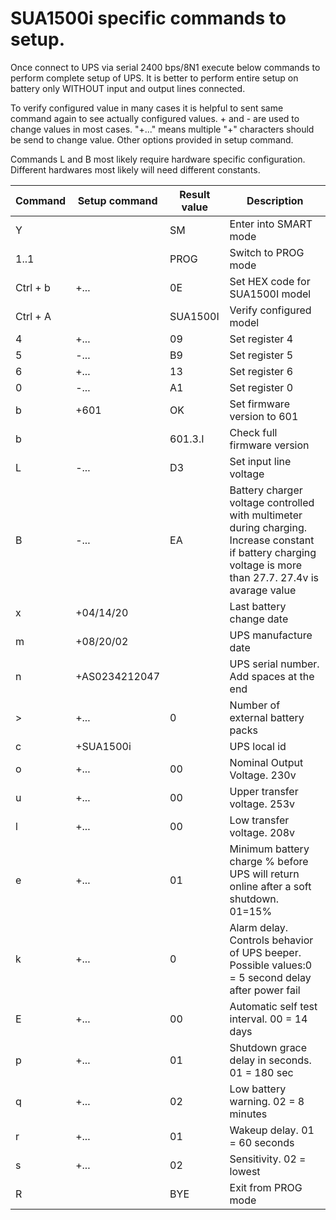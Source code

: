 # SUA1500i specific commands to setup.

Once connect to UPS via serial 2400 bps/8N1 execute below commands to perform complete setup of UPS. It is better to perform entire setup on battery only WITHOUT input and output lines connected.

To verify configured value in many cases it is helpful to sent same command again to see actually configured values. + and - are used to change values in most cases. "+..." means multiple "+" characters should be send to change value. Other options provided in setup command.

Commands L and B most likely require hardware specific configuration. Different hardwares most likely will need different constants.

| Command  | Setup command | Result value | Description                                                                                                                                                 |
|----------|---------------|--------------|-------------------------------------------------------------------------------------------------------------------------------------------------------------|
| Y        |               | SM           | Enter into SMART mode                                                                                                                                       |
| 1..1     |               | PROG         | Switch to PROG mode                                                                                                                                         |
| Ctrl + b | +...          | 0E           | Set HEX code for SUA1500I model                                                                                                                             |
| Ctrl + A |               | SUA1500I     | Verify configured model                                                                                                                                     |
| 4        | +...          | 09           | Set register 4                                                                                                                                              |
| 5        | -...          | B9           | Set register 5                                                                                                                                              |
| 6        | +...          | 13           | Set register 6                                                                                                                                              |
| 0        | -...          | A1           | Set register 0                                                                                                                                              |
| b        | +601          | OK           | Set firmware version to 601                                                                                                                                 |
| b        |               | 601.3.I      | Check full firmware version                                                                                                                                 |
| L        | -...          | D3           | Set input line voltage                                                                                                                                      |
| B        | -...          | EA           | Battery charger voltage controlled with multimeter during charging. Increase constant if battery charging voltage is more than 27.7. 27.4v is avarage value |
| x        | +04/14/20     |              | Last battery change date                                                                                                                                    |
| m        | +08/20/02     |              | UPS manufacture date                                                                                                                                        |
| n        | +AS0234212047 |              | UPS serial number. Add spaces at the end                                                                                                                    |
| >        | +...          | 0            | Number of external battery packs                                                                                                                            |
| c        | +SUA1500i     |              | UPS local id                                                                                                                                                |
| o        | +...          | 00           | Nominal Output Voltage. 230v                                                                                                                                |
| u        | +...          | 00           | Upper transfer voltage. 253v                                                                                                                                |
| l        | +...          | 00           | Low transfer voltage. 208v                                                                                                                                  |
| e        | +...          | 01           | Minimum battery charge % before UPS will return online after a soft shutdown. 01=15%                                                                        |
| k        | +...          | 0            | Alarm delay. Controls behavior of UPS beeper. Possible values:0 = 5 second delay after power fail                                                           |
| E        | +...          | 00           | Automatic self test interval. 00 = 14 days                                                                                                                  |
| p        | +...          | 01           | Shutdown grace delay in seconds. 01 = 180 sec                                                                                                               |
| q        | +...          | 02           | Low battery warning. 02 = 8 minutes                                                                                                                         |
| r        | +...          | 01           | Wakeup delay. 01 = 60 seconds                                                                                                                               |
| s        | +...          | 02           | Sensitivity. 02 = lowest                                                                                                                                    |
| R        |               | BYE          | Exit from PROG mode                                                                                                                                         |
